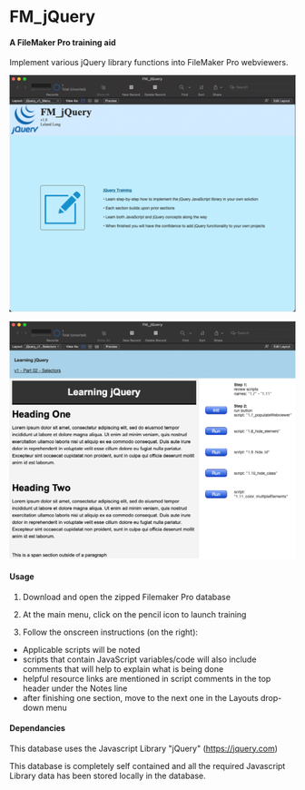 # FM_jQuery

#### A FileMaker Pro training aid

Implement various jQuery library functions into FileMaker Pro webviewers.

![Overview image](images/Overview.png)

![Overview2 image](images/Overview2.png)

#### Usage

1. Download and open the zipped Filemaker Pro database

2. At the main menu, click on the pencil icon to launch training

3. Follow the onscreen instructions (on the right):
  * Applicable scripts will be noted
  * scripts that contain JavaScript variables/code will also include comments that will help to explain what is being done
  * helpful resource links are mentioned in script comments in the top header under the Notes line
  * after finishing one section, move to the next one in the Layouts drop-down menu


#### Dependancies

This database uses the Javascript Library "jQuery" (https://jquery.com)

This database is completely self contained and all the required Javascript Library data has been stored locally in the database.
